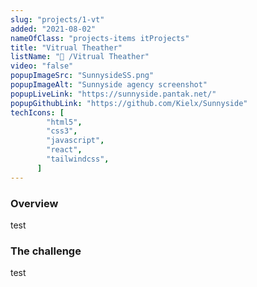 ```yaml
---
slug: "projects/1-vt"
added: "2021-08-02"
nameOfClass: "projects-items itProjects"
title: "Vitrual Theather"
listName: "🍒 /Vitrual Theather"
video: "false"
popupImageSrc: "SunnysideSS.png"
popupImageAlt: "Sunnyside agency screenshot"
popupLiveLink: "https://sunnyside.pantak.net/"
popupGithubLink: "https://github.com/Kielx/Sunnyside"
techIcons: [
        "html5",
        "css3",
        "javascript",
        "react",
        "tailwindcss",
      ]
---
```


### Overview
test

### The challenge
test
